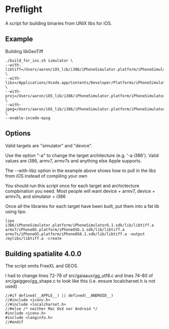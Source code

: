 Preflight
=========

A script for building binaries from UNIX libs for iOS.

Example 
-------

Building libGeoTiff

    ./build_for_ios.sh simulator \
    --with-libtiff=/Users/aaron/iOS_lib/i386/iPhoneSimulator.platform/iPhoneSimulator6.1.sdk \
    --with-libz=/Applications/Xcode.app/Contents/Developer/Platforms/iPhoneSimulator.platform/Developer/SDKs/iPhoneSimulator6.1.sdk/ \
    --with-proj=/Users/aaron/iOS_lib/i386/iPhoneSimulator.platform/iPhoneSimulator6.1.sdk \
    --with-jpeg=/Users/aaron/iOS_lib/i386/iPhoneSimulator.platform/iPhoneSimulator6.1.sdk \
    --enable-incode-epsg

Options
-------

Valid targets are "simulator" and "device".

Use the option "-a" to change the target architecture (e.g. '-a i386'). Valid values are i386, armv7, armv7s and anything else Apple supports. 

The --with-libz option in the example above shows how to pull in the libz from iOS instead of compiling your own

You should run this script once for each target and archictecture compbination you need. Most people will want device + armv7, device + armv7s, and simulator + i386 

Once all the libraries for each target have been built, put them into a fat lib using lipo.

    lipo i386/iPhoneSimulator.platform/iPhoneSimulator6.1.sdk/lib/libtiff.a armv7/iPhoneOS.platform/iPhoneOS6.1.sdk/lib/libtiff.a armv7s/iPhoneOS.platform/iPhoneOS6.1.sdk/lib/libtiff.a -output /mylibs/libtiff.a -create


Building spatialite 4.0.0
-------------------------

The script omits FreeXL and GEOS. 

I had to change lines 72-78 of src/gaiaaux/gg_utf8.c and lines 74-80 of src/gaiggeo/gg_shape.c to look like this (i.e. ensure localcharset.h is not used)


    //#if defined(__APPLE__) || defined(__ANDROID__)
    //#include <iconv.h>
    //#include <localcharset.h>
    //#else /* neither Mac OsX nor Android */
    #include <iconv.h>
    #include <langinfo.h>
    //#endif
